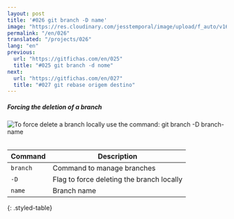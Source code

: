 ```yaml
---
layout: post
title: '#026 git branch -D name'
image: "https://res.cloudinary.com/jesstemporal/image/upload/f_auto/v1642878598/gitfichas/en/026/thumbnail_aean1n.jpg"
permalink: "/en/026"
translated: "/projects/026"
lang: "en"
previous:
  url: "https://gitfichas.com/en/025"
  title: "#025 git branch -d nome"
next:
  url: "https://gitfichas.com/en/027"
  title: "#027 git rebase origem destino"
---
```

##### Forcing the deletion of a branch

<img alt="To force delete a branch locally use the command: git branch -D branch-name" src="https://res.cloudinary.com/jesstemporal/image/upload/v1642878598/gitfichas/en/026/full_u3ir78.jpg"><br><br>

| Command | Description |
|---------|-------------|
| `branch` | Command to manage branches |
| `-D` | Flag to force deleting the branch locally |
| `name` | Branch name |
{: .styled-table}
